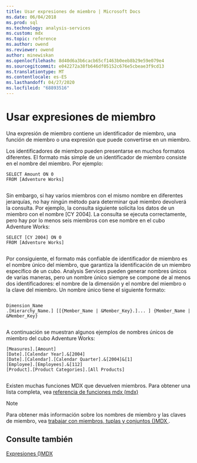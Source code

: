 ```yaml
---
title: Usar expresiones de miembro | Microsoft Docs
ms.date: 06/04/2018
ms.prod: sql
ms.technology: analysis-services
ms.custom: mdx
ms.topic: reference
ms.author: owend
ms.reviewer: owend
author: minewiskan
ms.openlocfilehash: 8d40d6a3b6cacb65cf1463b0eeb8b29e59e079e4
ms.sourcegitcommit: e042272a38fb646df05152c676e5cbeae3f9cd13
ms.translationtype: MT
ms.contentlocale: es-ES
ms.lasthandoff: 04/27/2020
ms.locfileid: "68893516"
---
```

# <a name="using-member-expressions"></a>Usar expresiones de miembro


  Una expresión de miembro contiene un identificador de miembro, una función de miembro o una expresión que puede convertirse en un miembro.  
  
 Los identificadores de miembro pueden presentarse en muchos formatos diferentes. El formato más simple de un identificador de miembro consiste en el nombre del miembro. Por ejemplo:  
  
```  
SELECT Amount ON 0  
FROM [Adventure Works]  
  
```  
  
 Sin embargo, si hay varios miembros con el mismo nombre en diferentes jerarquías, no hay ningún método para determinar qué miembro devolverá la consulta. Por ejemplo, la consulta siguiente solicita los datos de un miembro con el nombre [CY 2004]. La consulta se ejecuta correctamente, pero hay por lo menos seis miembros con ese nombre en el cubo Adventure Works:  
  
```  
SELECT [CY 2004] ON 0  
FROM [Adventure Works]  
  
```  
  
 Por consiguiente, el formato más confiable de identificador de miembro es el nombre único del miembro, que garantiza la identificación de un miembro específico de un cubo. Analysis Services pueden generar nombres únicos de varias maneras, pero un nombre único siempre se compone de al menos dos identificadores: el nombre de la dimensión y el nombre del miembro o la clave del miembro. Un nombre único tiene el siguiente formato:  
  
```  
  
Dimension_Name  
.[Hierarchy_Name.] [[{Member_Name | &Member_Key}.]... ] {Member_Name | &Member_Key}  
  
```  
  
 A continuación se muestran algunos ejemplos de nombres únicos de miembro del cubo Adventure Works:  
  
```  
[Measures].[Amount]  
[Date].[Calendar Year].&[2004]  
[Date].[Calendar].[Calendar Quarter].&[2004]&[1]  
[Employee].[Employees].&[112]  
[Product].[Product Categories].[All Products]  
  
```  
  
 Existen muchas funciones MDX que devuelven miembros. Para obtener una lista completa, vea [referencia de funciones mdx &#40;mdx&#41;](../mdx/mdx-function-reference-mdx.md)  
  
> [!NOTE]  
>  Para obtener más información sobre los nombres de miembro y las claves de miembro, vea [trabajar con miembros, tuplas y conjuntos &#40;&#41;MDX ](https://docs.microsoft.com/analysis-services/multidimensional-models/mdx/working-with-members-tuples-and-sets-mdx).  
  
## <a name="see-also"></a>Consulte también  
 [Expresiones &#40;&#41;MDX](../mdx/expressions-mdx.md)  
  
  
